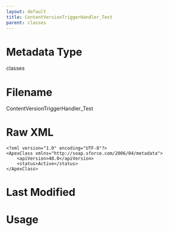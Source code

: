 ```yaml
---
layout: default
title: ContentVersionTriggerHandler_Test
parent: classes
---
```

# Metadata Type
classes


# Filename 
ContentVersionTriggerHandler_Test


# Raw XML
```
<?xml version="1.0" encoding="UTF-8"?>
<ApexClass xmlns="http://soap.sforce.com/2006/04/metadata">
    <apiVersion>48.0</apiVersion>
    <status>Active</status>
</ApexClass>
```


# Last Modified


# Usage
